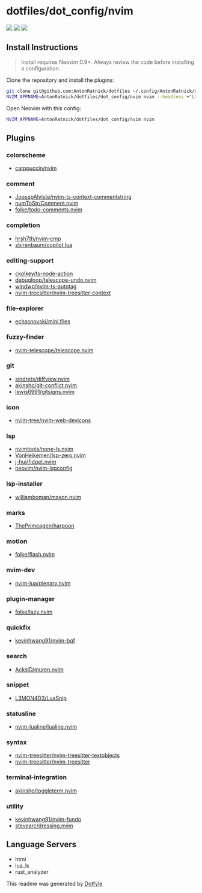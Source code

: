 # dotfiles/dot_config/nvim

<a href="https://dotfyle.com/AntonRatnick/dotfiles-dotconfig-nvim"><img src="https://dotfyle.com/AntonRatnick/dotfiles-dotconfig-nvim/badges/plugins?style=flat" /></a>
<a href="https://dotfyle.com/AntonRatnick/dotfiles-dotconfig-nvim"><img src="https://dotfyle.com/AntonRatnick/dotfiles-dotconfig-nvim/badges/leaderkey?style=flat" /></a>
<a href="https://dotfyle.com/AntonRatnick/dotfiles-dotconfig-nvim"><img src="https://dotfyle.com/AntonRatnick/dotfiles-dotconfig-nvim/badges/plugin-manager?style=flat" /></a>


## Install Instructions

 > Install requires Neovim 0.9+. Always review the code before installing a configuration.

Clone the repository and install the plugins:

```sh
git clone git@github.com:AntonRatnick/dotfiles ~/.config/AntonRatnick/dotfiles
NVIM_APPNAME=AntonRatnick/dotfiles/dot_config/nvim nvim --headless +"Lazy! sync" +qa
```

Open Neovim with this config:

```sh
NVIM_APPNAME=AntonRatnick/dotfiles/dot_config/nvim nvim
```

## Plugins

### colorscheme

+ [catppuccin/nvim](https://dotfyle.com/plugins/catppuccin/nvim)
### comment

+ [JoosepAlviste/nvim-ts-context-commentstring](https://dotfyle.com/plugins/JoosepAlviste/nvim-ts-context-commentstring)
+ [numToStr/Comment.nvim](https://dotfyle.com/plugins/numToStr/Comment.nvim)
+ [folke/todo-comments.nvim](https://dotfyle.com/plugins/folke/todo-comments.nvim)
### completion

+ [hrsh7th/nvim-cmp](https://dotfyle.com/plugins/hrsh7th/nvim-cmp)
+ [zbirenbaum/copilot.lua](https://dotfyle.com/plugins/zbirenbaum/copilot.lua)
### editing-support

+ [ckolkey/ts-node-action](https://dotfyle.com/plugins/ckolkey/ts-node-action)
+ [debugloop/telescope-undo.nvim](https://dotfyle.com/plugins/debugloop/telescope-undo.nvim)
+ [windwp/nvim-ts-autotag](https://dotfyle.com/plugins/windwp/nvim-ts-autotag)
+ [nvim-treesitter/nvim-treesitter-context](https://dotfyle.com/plugins/nvim-treesitter/nvim-treesitter-context)
### file-explorer

+ [echasnovski/mini.files](https://dotfyle.com/plugins/echasnovski/mini.files)
### fuzzy-finder

+ [nvim-telescope/telescope.nvim](https://dotfyle.com/plugins/nvim-telescope/telescope.nvim)
### git

+ [sindrets/diffview.nvim](https://dotfyle.com/plugins/sindrets/diffview.nvim)
+ [akinsho/git-conflict.nvim](https://dotfyle.com/plugins/akinsho/git-conflict.nvim)
+ [lewis6991/gitsigns.nvim](https://dotfyle.com/plugins/lewis6991/gitsigns.nvim)
### icon

+ [nvim-tree/nvim-web-devicons](https://dotfyle.com/plugins/nvim-tree/nvim-web-devicons)
### lsp

+ [nvimtools/none-ls.nvim](https://dotfyle.com/plugins/nvimtools/none-ls.nvim)
+ [VonHeikemen/lsp-zero.nvim](https://dotfyle.com/plugins/VonHeikemen/lsp-zero.nvim)
+ [j-hui/fidget.nvim](https://dotfyle.com/plugins/j-hui/fidget.nvim)
+ [neovim/nvim-lspconfig](https://dotfyle.com/plugins/neovim/nvim-lspconfig)
### lsp-installer

+ [williamboman/mason.nvim](https://dotfyle.com/plugins/williamboman/mason.nvim)
### marks

+ [ThePrimeagen/harpoon](https://dotfyle.com/plugins/ThePrimeagen/harpoon)
### motion

+ [folke/flash.nvim](https://dotfyle.com/plugins/folke/flash.nvim)
### nvim-dev

+ [nvim-lua/plenary.nvim](https://dotfyle.com/plugins/nvim-lua/plenary.nvim)
### plugin-manager

+ [folke/lazy.nvim](https://dotfyle.com/plugins/folke/lazy.nvim)
### quickfix

+ [kevinhwang91/nvim-bqf](https://dotfyle.com/plugins/kevinhwang91/nvim-bqf)
### search

+ [AckslD/muren.nvim](https://dotfyle.com/plugins/AckslD/muren.nvim)
### snippet

+ [L3MON4D3/LuaSnip](https://dotfyle.com/plugins/L3MON4D3/LuaSnip)
### statusline

+ [nvim-lualine/lualine.nvim](https://dotfyle.com/plugins/nvim-lualine/lualine.nvim)
### syntax

+ [nvim-treesitter/nvim-treesitter-textobjects](https://dotfyle.com/plugins/nvim-treesitter/nvim-treesitter-textobjects)
+ [nvim-treesitter/nvim-treesitter](https://dotfyle.com/plugins/nvim-treesitter/nvim-treesitter)
### terminal-integration

+ [akinsho/toggleterm.nvim](https://dotfyle.com/plugins/akinsho/toggleterm.nvim)
### utility

+ [kevinhwang91/nvim-fundo](https://dotfyle.com/plugins/kevinhwang91/nvim-fundo)
+ [stevearc/dressing.nvim](https://dotfyle.com/plugins/stevearc/dressing.nvim)
## Language Servers

+ html
+ lua_ls
+ rust_analyzer


 This readme was generated by [Dotfyle](https://dotfyle.com)
